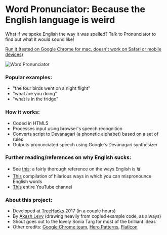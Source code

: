 # Word Pronunciator: Because the English language is weird
What if we spoke English the way it was spelled? Talk to Pronunciator to find out what it would sound like!

[Run it (tested on Google Chrome for mac, doesn't work on Safari or mobile devices)](https://)

![Word Pronunciator](https://)

### Popular examples:
* "the four birds went on a night flight"
* "what are you doing"
* "what is in the fridge"

### How it works:
* Coded in HTML5
* Processes input using browser's speech recognition
* Converts script to Devanagari (a phonetic alphabet) based on a set of rules
* Outputs pronunciated speech using Google's Devanagari synthesizer

### Further reading/references on why English sucks:
* See [this](http://www.boredpanda.com/funny-english-language-jokes/): a fairly thorough reference on the ways English is 🗑️
* [This](https://www.youtube.com/watch?v=sEWS45e5npA) compilation of hilarious ways in which you can mispronounce English words
* [This](https://www.youtube.com/user/PronunciationManual) entire YouTube channel

### About this project:
* Developed at [TreeHacks](https://www.treehacks.com/) 2017 (in a couple hours)
* By [Akash Levy](https://github.com/akashlevy) (drawing heavily from copied example code, as always)
* Shout goes out to the lovely Sonia Targ for most of the brilliant ideas
* Other credits: [Google Chrome team](https://github.com/GoogleChrome/webplatform-samples), [Hero Patterns](http://www.heropatterns.com/), [FlatIcon](http://www.flaticon.com/)
